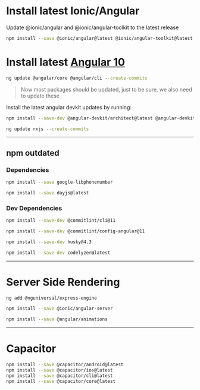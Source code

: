 # Install latest Ionic/Angular
Update @ionic/angular and @ionic/angular-toolkit to the latest release
``` bash
npm install --save @ionic/angular@latest @ionic/angular-toolkit@latest
```

# Install latest [Angular 10](https://update.angular.io/#9.1:10.0l3)
``` bash
ng update @angular/core @angular/cli --create-commits
```

> Now most packages should be updated, just to be sure, we also need to update these 

Install the latest angular devkit updates by running:
``` bash
npm install --save-dev @angular-devkit/architect@latest @angular-devkit/build-angular@latest @angular-devkit/core@latest @angular-devkit/schematics@latest
```

``` bash
ng update rxjs --create-commits
```

---

## npm outdated
### Dependencies
``` bash
npm install --save google-libphonenumber

npm install --save dayjs@latest
```

### Dev Dependencies
``` bash
npm install --save-dev @commitlint/cli@11

npm install --save-dev @commitlint/config-angular@11

npm install --save-dev husky@4.3

npm install --save-dev codelyzer@latest
```

---

# Server Side Rendering
``` bash
ng add @nguniversal/express-engine
```

``` bash
npm install --save @ionic/angular-server
```

<!-- Required by @angular/platform-server (from @ionic/angular-server) -->
``` bash
npm install --save @angular/animations
```

---

# Capacitor
<!-- Need to update to latest version to fix SSR issue -->
``` bash
npm install --save @capacitor/android@latest
npm install --save @capacitor/ios@latest
npm install --save @capacitor/cli@latest
npm install --save @capacitor/core@latest
```
